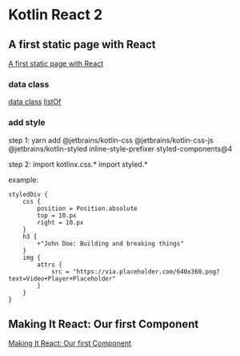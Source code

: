# Kotlin React 2

## A first static page with React
[A first static page with React](https://play.kotlinlang.org/hands-on/Building%20Web%20Applications%20with%20React%20and%20Kotlin%20JS/03_A_First_Static_Page)

### data class
[data class](https://kotlinlang.org/docs/reference/data-classes.html)
[listOf](https://kotlinlang.org/api/latest/jvm/stdlib/kotlin.collections/list-of.html)

### add style
step 1:
yarn add @jetbrains/kotlin-css @jetbrains/kotlin-css-js @jetbrains/kotlin-styled inline-style-prefixer styled-components@4

step 2:
import kotlinx.css.*
import styled.*

example:
```
styledDiv {
    css {
        position = Position.absolute
        top = 10.px
        right = 10.px
    }
    h3 {
        +"John Doe: Building and breaking things"
    }
    img {
        attrs {
            src = "https://via.placeholder.com/640x360.png?text=Video+Player+Placeholder"
        }
    }
}
```

## Making It React: Our first Component
[Making It React: Our first Component](https://play.kotlinlang.org/hands-on/Building%20Web%20Applications%20with%20React%20and%20Kotlin%20JS/04_Making_It_React)

